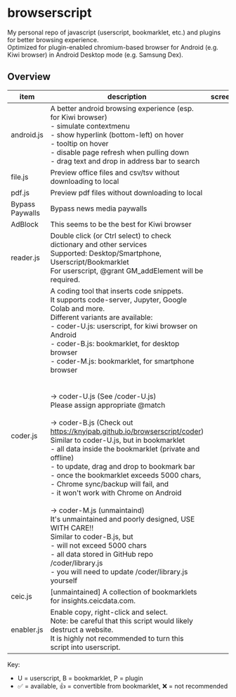 # browserscript
My personal repo of javascript (userscript, bookmarklet, etc.) and plugins for better browsing experience. <br>
Optimized for plugin-enabled chromium-based browser for Android (e.g. Kiwi browser) in Android Desktop mode (e.g. Samsung Dex).  

## Overview
| item | description | screenshot | U | B | P |  |
|---|---|---|---|---|---|---|
| android.js | A better android browsing experience (esp. for Kiwi browser)<br>- simulate contextmenu<br>- show hyperlink (bottom-left) on hover<br>- tooltip on hover<br>- disable page refresh when pulling down<br>- drag text and drop in address bar to search |  | ✅ |  |  |  |
| file.js | Preview office files and csv/tsv without downloading to local |  | 👍 | ✅ |  |  |
| pdf.js | Preview pdf files without downloading to local |  |  |  | ✅ |  |
| Bypass Paywalls | Bypass news media paywalls |  |  |  | ✅ |  |
| AdBlock | This seems to be the best for Kiwi browser |  |  |  |  |  |
| reader.js | Double click (or Ctrl select) to check dictionary and other services<br>Supported: Desktop/Smartphone, Userscript/Bookmarklet<br>For userscript, @grant GM_addElement will be required. |  | 👍 | ✅ |  |  |
| coder.js | A coding tool that inserts code snippets. <br>It supports code-server, Jupyter, Google Colab and more.<br>Different variants are available: <br>- coder-U.js: userscript, for kiwi browser on Android<br>- coder-B.js: bookmarklet, for desktop browser<br>- coder-M.js: bookmarklet, for smartphone browser<br><br><br>→ coder-U.js (See /coder-U.js)<br>Please assign appropriate @match<br><br>→ coder-B.js (Check out https://knyipab.github.io/browserscript/coder)<br>Similar to coder-U.js, but in bookmarklet<br>- all data inside the bookmarklet (private and offline)<br>- to update, drag and drop to bookmark bar<br>- once the bookmarklet exceeds 5000 chars, <br>  - Chrome sync/backup will fail, and<br>  - it won't work with Chrome on Android<br><br>→ coder-M.js (unmaintaind)<br>It's unmaintained and poorly designed, USE WITH CARE!!<br>Similar to coder-B.js, but<br>- will not exceed 5000 chars<br>- all data stored in GitHub repo /coder/library.js<br>- you will need to update /coder/library.js yourself |  | ✅ | ✅ |  |  |
| ceic.js | [unmaintained] A collection of bookmarklets for insights.ceicdata.com.  |  |  | ✅ |  |  |
| enabler.js | Enable copy, right-click and select. <br>Note: be careful that this script would likely destruct a website. <br>It is highly not recommended to turn this script into userscript.  |  | ❌ | ✅ |  |  |

Key: 
- U = userscript, B = bookmarklet, P = plugin
- ✅ = available, 👍 = convertible from bookmarklet, ❌ = not recommended